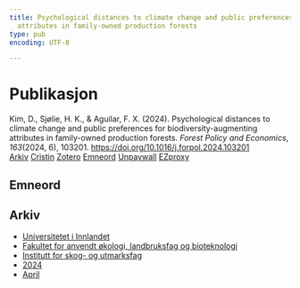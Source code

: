 ```yaml
---
title: Psychological distances to climate change and public preferences for biodiversity-augmenting
  attributes in family-owned production forests
type: pub
encoding: UTF-8

---
```

<h1>Publikasjon</h1>
<article id="csl-bib-container-JTH9CGAZ" class="csl-bib-container">
  <div class="csl-bib-body"> <div class="csl-entry">Kim, D., Sjølie, H. K., &#38; Aguilar, F. X. (2024). Psychological distances to climate change and public preferences for biodiversity-augmenting attributes in family-owned production forests. <i>Forest Policy and Economics</i>, <i>163</i>(2024, 6), 103201. <a href="https://doi.org/10.1016/j.forpol.2024.103201">https://doi.org/10.1016/j.forpol.2024.103201</a></div> </div>
  <div class="csl-bib-buttons">
    <a href="#taxonomy-article-JTH9CGAZ" alt="archive" class="csl-bib-button">Arkiv</a>
    <a href="https://app.cristin.no/results/show.jsf?id=2260101" alt="Cristin" class="csl-bib-button">Cristin</a>
    <a href="http://zotero.org/groups/5881554/items/JTH9CGAZ" alt="Zotero" class="csl-bib-button">Zotero</a>
    <a href="#keywords-article-JTH9CGAZ" alt="keywords" class="csl-bib-button">Emneord</a>
    <a href="https://doi.org/10.1016/j.forpol.2024.103201" alt="Unpaywall" class="csl-bib-button">Unpaywall</a>
    <a href="https://doi.org/10.1016/j.forpol.2024.103201" alt="EZproxy" class="csl-bib-button">EZproxy</a>
  </div>
  <div id="csl-bib-meta-container-JTH9CGAZ"></div>
</article>
<div id="csl-bib-meta-JTH9CGAZ" class="csl-bib-meta">
  <article id="keywords-article-JTH9CGAZ" class="keywords-article">
    <h1>Emneord</h1>
    
  </article>
  <article id="taxonomy-article-JTH9CGAZ" class="taxonomy-article">
    <h1>Arkiv</h1>
    <ul>
      <li><a href="{{< params subfolder >}}nn/archive/?key=3DCRN523">Universitetet i Innlandet</a></li>
      <li><a href="{{< params subfolder >}}nn/archive/?key=T77LXH6D">Fakultet for anvendt økologi, landbruksfag og bioteknologi</a></li>
      <li><a href="{{< params subfolder >}}nn/archive/?key=7TRARPE3">Institutt for skog- og utmarksfag</a></li>
      <li><a href="{{< params subfolder >}}nn/archive/?key=A4XX8HDP">2024</a></li>
      <li><a href="{{< params subfolder >}}nn/archive/?key=KY9TTFZF">April</a></li>
    </ul>
  </article>
</div>
